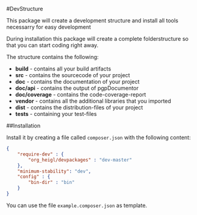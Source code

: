 #DevStructure

This package will create a development structure and install all tools
necessarry for easy development

During installation this package will create a complete folderstructure so that
you can start coding right away.

The structure contains the following:

* **build** - contains all your build artifacts
* **src**   - contains the sourcecode of your project
* **doc**   - contains the documentation of your project
* **doc/api** - contains the output of pgpDocumentor
* **doc/coverage** - contains the code-coverage-report
* **vendor** - contains all the additional libraries that you imported
* **dist**  - contains the distribution-files of your project
* **tests** - containing your test-files

##Installation

Install it by creating a file called ```composer.json``` with the following
content:

```JSON
{
    "require-dev" : {
        "org_heigl/devpackages" : "dev-master"
    },
    "minimum-stability": "dev",
    "config" : {
        "bin-dir" : "bin"
    }
}
```

You can use the file ```example.composer.json``` as template.
